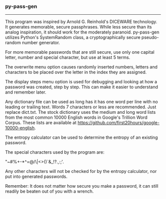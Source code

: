 ### py-pass-gen

--------------------------------------------------------------------------------

This program was inspired by Arnold G. Reinhold's DICEWARE technology. It
generates memorable, secure passphrases. While less secure than its analog
inspiration, it should work for the moderately paranoid. py-pass-gen utilizes
Python's SystemRandom class, a cryptographically secure pseudo-random
number generator.

For more memorable passwords that are still secure, use only one capital letter,
number and special character, but use at least 5 terms.

The overwrite menu option causes randomly inserted numbers, letters and
characters to be placed over the letter in the index they are assigned.

The display steps menu option is used for debugging and looking at how a
password was created, step by step. This can make it easier to understand and
remember later.

Any dictionary file can be used as long has it has one word per line with no
leading or trailing text. Words 7 characters or less are recommended. Just
replace dict.txt. The stock dictionary uses the medium and long word lists from
the most common 10000 English words in Google's Trillion Word Corpus. These
lists are available at https://github.com/first20hours/google-10000-english.

The entropy calculator can be used to determine the entropy of an existing
password.

The special characters used by the program are:
<div>
  <p>
    "~#%+-*^=@/\|<>()`&_!?.,:;'.
    <br>
  </p>
</div>

Any other characters will not be checked for by the entropy calculator, nor put
into generated passwords.

Remember: It does not matter how secure you make a password, it can still
readily be beaten out of you with a wrench.
